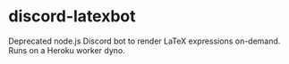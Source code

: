 # discord-latexbot
Deprecated node.js Discord bot to render LaTeX expressions on-demand. Runs on a Heroku worker dyno.
